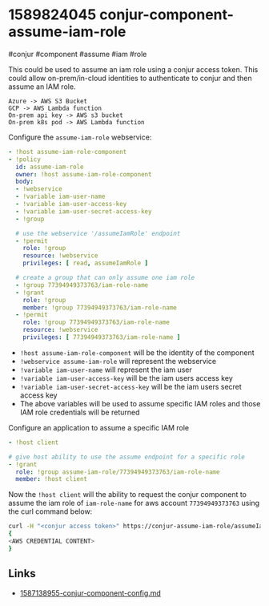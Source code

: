 # 1589824045 conjur-component-assume-iam-role
#conjur #component #assume #iam #role

This could be used to assume an iam role using a conjur access token.
This could allow on-prem/in-cloud identities to authenticate to conjur and then assume an IAM role.
```
Azure -> AWS S3 Bucket
GCP -> AWS Lambda function
On-prem api key -> AWS s3 bucket
On-prem k8s pod -> AWS Lambda function
```


Configure the `assume-iam-role` webservice:
```yaml
- !host assume-iam-role-component
- !policy
  id: assume-iam-role
  owner: !host assume-iam-role-component
  body:
  - !webservice
  - !variable iam-user-name
  - !variable iam-user-access-key
  - !variable iam-user-secret-access-key
  - !group

  # use the webservice '/assumeIamRole' endpoint
  - !permit
    role: !group
    resource: !webservice
    privileges: [ read, assumeIamRole ]

  # create a group that can only assume one iam role
  - !group 77394949373763/iam-role-name
  - !grant
    role: !group
    member: !group 77394949373763/iam-role-name
  - !permit
    role: !group 77394949373763/iam-role-name
    resource: !webservice
    privileges: [ 77394949373763/iam-role-name ]
```

- `!host assume-iam-role-component` will be the identity of the component
- `!webservice assume-iam-role` will represent the webservice
- `!variable iam-user-name` will represent the iam user    
- `!variable iam-user-access-key` will be the iam users access key
- `!variable iam-user-secret-access-key` will be the iam users secret access key
- The above variables will be used to assume specific IAM roles and those IAM role credentials will be returned

Configure an application to assume a specific IAM role
```yaml
- !host client

# give host ability to use the assume endpoint for a specific role
- !grant
  role: !group assume-iam-role/77394949373763/iam-role-name
  member: !host client
```

Now the `!host client` will the ability to request the conjur component to assume the iam role of `iam-role-name` for aws account `77394949373763` using the curl command below:
```bash
curl -H "<conjur access token>" https://conjur-assume-iam-role/assumeIamRole/77394949373763/iam-role-name
{
<AWS CREDENTIAL CONTENT>
}

```

## Links
- [1587138955-conjur-component-config.md](1587138955-conjur-component-config.md)
